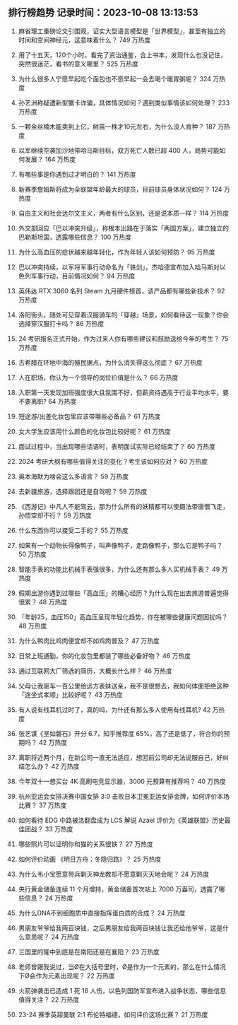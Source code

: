 
## 排行榜趋势 记录时间：2023-10-08 13:13:53
  
  1. 麻省理工重磅论文引围观，证实大型语言模型是「世界模型」，甚至有独立的时间和空间神经元，这意味着什么？ 749 万热度
    
  2. 用了十五天，120个小时，看完了资治通鉴，合上书本，发现什么也没记住，突然很迷茫，看书的意义哪里？ 525 万热度
    
  3. 为什么很多人宁愿早起吃个面包也不愿早起一会去喝个暖胃粥呢？ 324 万热度
    
  4. 孙艺洲称疑遭新型蟹卡诈骗，具体情况如何？遇到类似事情该如何处理？ 233 万热度
    
  5. 一颗金丝楠木能卖到上亿，树苗一株才10元左右，为什么没人肯种？ 187 万热度
    
  6. 以军继续空袭加沙地带哈马斯目标，双方死亡人数已超 400 人，局势可能如何发展？ 164 万热度
    
  7. 有哪些事是你遇到过才明白的？ 141 万热度
    
  8. 新赛季詹姆斯将成为全联盟年龄最大的球员，目前球员身体状况如何？ 124 万热度
    
  9. 自由主义和社会达尔文主义，两者有什么区别，还是说本质一样？ 114 万热度
    
  10. 外交部回应「巴以冲突升级」，称根本出路在于落实「两国方案」，建立独立的巴勒斯坦国，透露哪些信息？ 100 万热度
    
  11. 为什么高血压的症状越来越年轻化，作为年轻人该如何预防？ 95 万热度
    
  12. 巴以冲突持续，以军将军事行动命名为「铁剑」，杰哈德宣布加入哈马斯对以色列军事行动，目前情况如何？ 94 万热度
    
  13. 英伟达 RTX 3060 名列 Steam 九月硬件榜首，该产品都有哪些新技术？ 92 万热度
    
  14. 洛阳街头，随处可见穿着汉服骑车的「穿越」场景，如何看待这一现象？你会选择穿汉服打卡吗？ 86 万热度
    
  15. 24 考研报名正式开始，作为过来人你有哪些建议和鼓励送给今年的考生？ 75 万热度
    
  16. 古希腊在环地中海的殖民据点，为什么消失得这么彻底？ 67 万热度
    
  17. 人在职场，你认为一个领导的岗位价值是什么？ 66 万热度
    
  18. 入职第一天发现加班强度很大且氛围不好，但薪资待遇高于行业平均水平，要不要离职? 64 万热度
    
  19. 短途游/出差化妆包里应该带哪些必备品？ 61 万热度
    
  20. 女大学生应该用什么颜色的化妆包比较好呢？ 61 万热度
    
  21. 面试过程中，当出现哪些话语时，表明面试实际已经结束了？ 60 万热度
    
  22. 2024 考研大纲有哪些值得关注的变化？考生该如何应对？ 60 万热度
    
  23. 奥本海默为啥会这么多语言？ 59 万热度
    
  24. 去新疆旅游，选择跟团还是自驾呢？ 59 万热度
    
  25. 《西游记》中凡人不能驾云，那为什么所有的妖精都可以使摄法带唐僧飞走，孙悟空却不行？ 59 万热度
    
  26. 什么东西你可以接受二手的？ 55 万热度
    
  27. 如果有一个动物长得像鸭子，叫声像鸭子，走路像鸭子，那么它是鸭子吗？ 50 万热度
    
  28. 智能手表的功能比机械手表强很多，为什么还有那么多人买机械手表？ 49 万热度
    
  29. 假期出游你遇到过哪些「高血压」的糟心经历？为什么现在出去旅游普遍觉得很累？ 48 万热度
    
  30. 「年龄25，血压150」高血压呈现年轻化趋势，你在被哪些健康问题困扰吗？ 48 万热度
    
  31. 为什么鸭肉比鸡肉便宜却不如鸡肉普及？ 47 万热度
    
  32. 日常上班通勤，你的化妆包里都装了哪些必备好物？ 46 万热度
    
  33. 通过互联网大厂筛选的简历，大概长什么样？ 46 万热度
    
  34. 父母让我驱车一百公里给远方表妹送亲，我不是很想去，我如何体面拒绝这种「连坐式孝顺」比较好呢？ 43 万热度
    
  35. 有人说有线耳机过时了，真的吗，为什还有那么多人使用有线耳机? 42 万热度
    
  36. 张艺谋《坚如磐石》开分 6.7，知乎推荐度 65%，高了还是低了，符合你的预期吗？ 42 万热度
    
  37. 离职将近两个月，在新公司一直无法适应，想回前公司却无法说服自己，好纠结怎么办？ 42 万热度
    
  38. 今年双十一想买台 4K 高刷电竞显示器，3000 元预算有推荐吗？ 40 万热度
    
  39. 杭州亚运会女排决赛中国女排 3:0 击败日本卫冕亚运女排金牌，如何评价本场比赛？ 37 万热度
    
  40. 如何看待 EDG 中路被洛翻盘成为 LCS 解说 Azael 评价为《英雄联盟》历史最佳团战？ 33 万热度
    
  41. 哪些照片可以证明你和猫的关系很铁？ 27 万热度
    
  42. 如何评价动画 《明日方舟：冬隐归路》？ 25 万热度
    
  43. 为什么韦小宝愿意带兵剿灭神龙教却不愿意剿灭天地会呢？ 24 万热度
    
  44. 央行黄金储备连续 11 个月增持，黄金储备首次站上 7000 万盎司，透露了哪些信息？ 24 万热度
    
  45. 为什么DNA不到细胞质中直接指挥蛋白质的合成？ 24 万热度
    
  46. 男朋友爷爷给我两百块钱，之后男朋友给我两百块钱让我还给他爷爷，这是什么意思呢？ 24 万热度
    
  47. 三国里的隆中到底是在南阳还是在襄阳？ 23 万热度
    
  48. 老师曾跟我说过，当Ø在大括号里时，Ø是作为一个元素的，那么在什么情况下Ø会作为元素出现呢？ 22 万热度
    
  49. 火箭弹袭击已造成 1 死 16 人伤，以色列国防军宣布进入战争状态，哪些信息值得关注？ 22 万热度
    
  50. 23-24 赛季英超曼联 2:1 布伦特福德，如何评价这场比赛？ 21 万热度
    